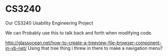 CS3240
======

Our CS3240 Usability Engineering Project

We can Probably  use this to talk back and forth when modifying code.

http://glassocean.net/how-to-create-a-treeview-file-browser-component-in-vb-net/
Using that tree thing i threw in there to make a navigation menu?